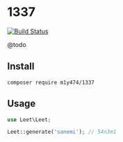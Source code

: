 # 1337

[![Build Status](https://app.travis-ci.com/m1y474/1337.svg?branch=main)](https://app.travis-ci.com/m1y474/1337)

@todo

## Install

```
composer require m1y474/1337
```

## Usage
```php
use Leet\Leet;

Leet::generate('sanemi'); // 54n3m1
```
